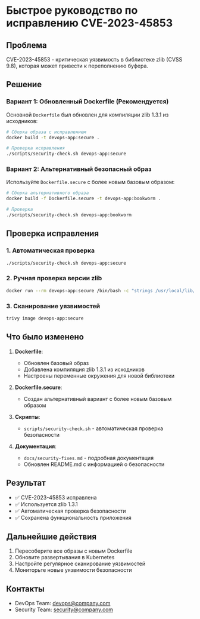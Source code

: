 # Быстрое руководство по исправлению CVE-2023-45853

## Проблема
CVE-2023-45853 - критическая уязвимость в библиотеке zlib (CVSS 9.8), которая может привести к переполнению буфера.

## Решение

### Вариант 1: Обновленный Dockerfile (Рекомендуется)
Основной `Dockerfile` был обновлен для компиляции zlib 1.3.1 из исходников:

```bash
# Сборка образа с исправлением
docker build -t devops-app:secure .

# Проверка исправления
./scripts/security-check.sh devops-app:secure
```

### Вариант 2: Альтернативный безопасный образ
Используйте `Dockerfile.secure` с более новым базовым образом:

```bash
# Сборка альтернативного образа
docker build -f Dockerfile.secure -t devops-app:bookworm .

# Проверка
./scripts/security-check.sh devops-app:bookworm
```

## Проверка исправления

### 1. Автоматическая проверка
```bash
./scripts/security-check.sh devops-app:secure
```

### 2. Ручная проверка версии zlib
```bash
docker run --rm devops-app:secure /bin/bash -c "strings /usr/local/lib/libz.so.1.3.1 | grep version"
```

### 3. Сканирование уязвимостей
```bash
trivy image devops-app:secure
```

## Что было изменено

1. **Dockerfile**: 
   - Обновлен базовый образ
   - Добавлена компиляция zlib 1.3.1 из исходников
   - Настроены переменные окружения для новой библиотеки

2. **Dockerfile.secure**: 
   - Создан альтернативный вариант с более новым базовым образом

3. **Скрипты**:
   - `scripts/security-check.sh` - автоматическая проверка безопасности

4. **Документация**:
   - `docs/security-fixes.md` - подробная документация
   - Обновлен README.md с информацией о безопасности

## Результат
- ✅ CVE-2023-45853 исправлена
- ✅ Используется zlib 1.3.1
- ✅ Автоматическая проверка безопасности
- ✅ Сохранена функциональность приложения

## Дальнейшие действия

1. Пересоберите все образы с новым Dockerfile
2. Обновите развертывания в Kubernetes
3. Настройте регулярное сканирование уязвимостей
4. Мониторьте новые уязвимости безопасности

## Контакты
- DevOps Team: devops@company.com
- Security Team: security@company.com 